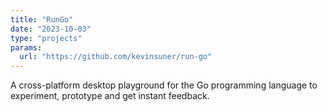 ```yaml
---
title: "RunGo"
date: "2023-10-03"
type: "projects"
params:
  url: "https://github.com/kevinsuner/run-go"
---
```


A cross-platform desktop playground for the Go programming language to
experiment, prototype and get instant feedback.
